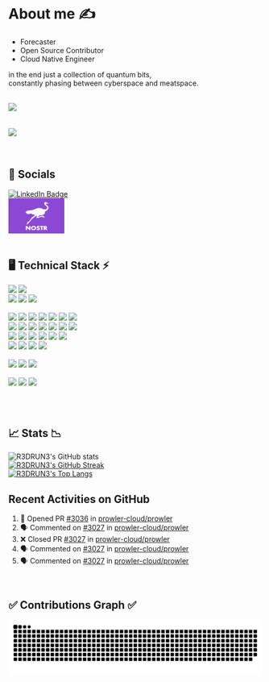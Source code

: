 <!--
**R3DRUN3/R3DRUN3** is a ✨ _special_ ✨ repository because its `README.md` (this file) appears on your GitHub profile.

Here are some ideas to get you started:

- 🔭 I’m currently working on ...
- 🌱 I’m currently learning ...
- 👯 I’m looking to collaborate on ...
- 🤔 I’m looking for help with ...
- 💬 Ask me about ...
- 📫 How to reach me: ...
- 😄 Pronouns: ...
- ⚡ Fun fact: ...

<div style="width: 60%; height: 60%">
  
  ![](emblem.png)
  
</div>

-->


# About me ✍️
- Forecaster
- Open Source Contributor
- Cloud Native Engineer

in the end just a collection of quantum bits,
<br/>
constantly phasing between cyberspace and meatspace.
<br/>
<br/>

<div id="header">
  <img src="https://media.giphy.com/media/077i6AULCXc0FKTj9s/giphy.gif" width="500"/>
</div>
<br/>

![](https://komarev.com/ghpvc/?username=r3drun3&label=PROFILE+VIEWS&color=brightgreen)

<br/>

## 💁 Socials
<div id="badges">
  <a href="https://www.linkedin.com/in/simone-ragonesi-275567222/">
    <img src="https://img.shields.io/badge/LinkedIn-blue?style=for-the-badge&logo=linkedin&logoColor=white" alt="LinkedIn Badge"/>
  </a>
  </div>


  <a href="https://coracle.social/npub1rusgp3upyrtpsy2pcqznl6e8hejg9ne8u2eg05gzc4n2cctsugksvcx2np">
  <img src="images/nostr-banner.png" alt="Nostro Badge" style="width: 111px; height: 70px;"/>
</a>
  
<br/>
<br/>


## 🖥️ Technical Stack ⚡
![](https://img.shields.io/badge/Code-python-informational?style=flat&logo=python&color=006bb3)
![](https://img.shields.io/badge/Code-node.js-informational?style=flat&logo=node.js&color=00b33c)
<br/>
![](https://img.shields.io/badge/Code-.net-informational?style=flat&logo=.net&color=9933ff)
![](https://img.shields.io/badge/Code-Go-informational?style=flat&logo=go&color=00ace6)
![](https://img.shields.io/badge/Code-JS-informational?style=flat&logo=javascript&color=ffff1a)
<br/>
<br/>
![](https://img.shields.io/badge/Tool-git-informational?style=flat&logo=git&color=ff0000)
![](https://img.shields.io/badge/Tool-github-informational?style=flat&logo=github&color=4078c0)
![](https://img.shields.io/badge/Tool-GitHub_Actions-informational?style=flat&logo=github-actions&color=6524E8)
![](https://img.shields.io/badge/Tool-jenkins-informational?style=flat&logo=jenkins&color=47464B)
![](https://img.shields.io/badge/Tool-gitlab-informational?style=flat&logo=gitlab&color=47464B)
![](https://img.shields.io/badge/Tool-terraform-informational?style=flat&logo=terraform&color=5c0099)
![](https://img.shields.io/badge/Tool-ansible-informational?style=flat&logo=ansible&color=001a00)
<br/>
![](https://img.shields.io/badge/Tool-DBMS-informational?style=flat&logo=database&color=c2c2d6)
![](https://img.shields.io/badge/Tool-serverless-informational?style=flat&logo=serverless&color=ff5050)
![](https://img.shields.io/badge/Tool-vagrant-informational?style=flat&logo=vagrant&color=1a75ff)
![](https://img.shields.io/badge/Tool-vault-informational?style=flat&logo=vault&color=000000)
![](https://img.shields.io/badge/Tool-docker-informational?style=flat&logo=docker&color=0080ff)
![](https://img.shields.io/badge/Tool-kubernetes-informational?style=flat&logo=kubernetes&color=006bb3)
![](https://img.shields.io/badge/Tool-cilium-informational?style=flat&logo=cilium&color=34F727)
<br/>
![](https://img.shields.io/badge/Tool-snyk-informational?style=flat&logo=snyk&color=9538F3)
![](https://img.shields.io/badge/Tool-tekton-informational?style=flat&logo=tektonk&color=279CF7)
![](https://img.shields.io/badge/Tool-OPA-informational?style=flat&logo=open-policy-agent&color=B6BFC5)
![](https://img.shields.io/badge/Tool-rabbitmq-informational?style=flat&logo=rabbitmq&color=E87D24)
![](https://img.shields.io/badge/Tool-chainguard-informational?style=flat&logo=chainguard&color=141DE8)
![](https://img.shields.io/badge/Tool-graphql-informational?style=flat&logo=graphql&color=F159B1)
<br/>
![](https://img.shields.io/badge/Tool-elasticsearch-informational?style=flat&logo=elasticsearch&color=F0DD1F)
![](https://img.shields.io/badge/Tool-redis-informational?style=flat&logo=redis&color=E73D1F)
![](https://img.shields.io/badge/Tool-falco-informational?style=flat&logo=falco&color=1FDEE4)
![](https://img.shields.io/badge/Tool-bitcoin-informational?style=flat&logo=bitcoin&color=f2a900)
<br/>
<br/>
![](https://img.shields.io/badge/OS-linux-informational?style=flat&logo=linux&color=ffbf80)
![](https://img.shields.io/badge/OS-windows-informational?style=flat&logo=windows&color=008AD7)
![](https://img.shields.io/badge/OS-macos-informational?style=flat&logo=apple&color=BF40BF)
<br/>
<br/>
![](https://img.shields.io/badge/Cloud-aws-informational?style=flat&logo=amazon&color=ffa64d)
![](https://img.shields.io/badge/Cloud-azure-informational?style=flat&logo=microsoftazure&color=008AD7)
![](https://img.shields.io/badge/Cloud-gcp-informational?style=flat&logo=googlecloud&color=F0521F)

<br/>
<br/>

## 📈 Stats 📉 
<!--
[![Top Langs](https://github-readme-stats.vercel.app/api/top-langs/?username=R3DRUN3&layout=compact)](https://github.com/yushi1007)
-->

![R3DRUN3's GitHub stats](https://github-readme-stats.vercel.app/api?username=R3DRUn3&show_icons=true&theme=dark)
<br/>
[![R3DRUN3's GitHub Streak](http://github-readme-streak-stats.herokuapp.com?user=R3DRUN3&theme=dark&background=000000)](https://git.io/streak-stats)
<br/>
[![R3DRUN3's Top Langs](https://github-readme-stats.vercel.app/api/top-langs/?username=R3DRUN3&layout=compact&theme=vision-friendly-dark)](https://github.com/anuraghazra/github-readme-stats)

## Recent Activities on GitHub

<!--START_SECTION:activity-->
1. 💪 Opened PR [#3036](https://github.com/prowler-cloud/prowler/pull/3036) in [prowler-cloud/prowler](https://github.com/prowler-cloud/prowler)
2. 🗣 Commented on [#3027](https://github.com/prowler-cloud/prowler/pull/3027#issuecomment-1808687034) in [prowler-cloud/prowler](https://github.com/prowler-cloud/prowler)
3. ❌ Closed PR [#3027](https://github.com/prowler-cloud/prowler/pull/3027) in [prowler-cloud/prowler](https://github.com/prowler-cloud/prowler)
4. 🗣 Commented on [#3027](https://github.com/prowler-cloud/prowler/pull/3027#issuecomment-1808621932) in [prowler-cloud/prowler](https://github.com/prowler-cloud/prowler)
5. 🗣 Commented on [#3027](https://github.com/prowler-cloud/prowler/pull/3027#issuecomment-1808585147) in [prowler-cloud/prowler](https://github.com/prowler-cloud/prowler)
<!--END_SECTION:activity-->

<br/>

## ✅ Contributions Graph ✅
![Snake animation](https://github.com/r3drun3/r3drun3/blob/output/github-contribution-grid-snake.svg)


